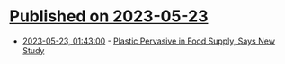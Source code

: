# [Published on 2023-05-23](index.md)

* [2023-05-23, 01:43:00](https://soylentnews.org/article.pl?sid=23/05/22/0357215&from=rss) - [Plastic Pervasive in Food Supply, Says New Study](https://soylentnews.org/article.pl?sid=23/05/22/0357215&from=rss)
